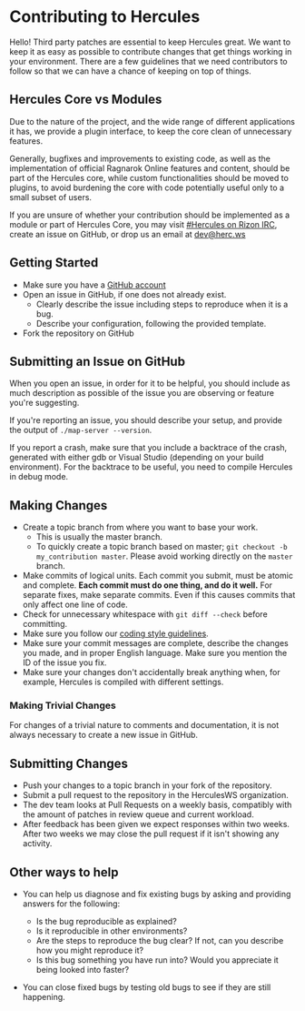 # Contributing to Hercules

Hello! Third party patches are essential to keep Hercules great. We want to
keep it as easy as possible to contribute changes that get things working in
your environment. There are a few guidelines that we need contributors to
follow so that we can have a chance of keeping on top of things.

## Hercules Core vs Modules

Due to the nature of the project, and the wide range of different applications
it has, we provide a plugin interface, to keep the core clean of unnecessary
features.

Generally, bugfixes and improvements to existing code, as well as the
implementation of official Ragnarok Online features and content, should be part
of the Hercules core, while custom functionalities should be moved to plugins,
to avoid burdening the core with code potentially useful only to a small subset
of users.

If you are unsure of whether your contribution should be implemented as a
module or part of Hercules Core, you may visit [#Hercules on Rizon
IRC](http://herc.ws/board/topic/91-hercules-irc/), create an issue on GitHub,
or drop us an email at dev@herc.ws

## Getting Started

* Make sure you have a [GitHub account](https://github.com/signup/free)
* Open an issue in GitHub, if one does not already exist.
  * Clearly describe the issue including steps to reproduce when it is a bug.
  * Describe your configuration, following the provided template.
* Fork the repository on GitHub

## Submitting an Issue on GitHub

When you open an issue, in order for it to be helpful, you should include as
much description as possible of the issue you are observing or feature you're
suggesting.

If you're reporting an issue, you should describe your setup, and provide the
output of `./map-server --version`.

If you report a crash, make sure that you include a backtrace of the crash,
generated with either gdb or Visual Studio (depending on your build
environment). For the backtrace to be useful, you need to compile Hercules in
debug mode.

## Making Changes

* Create a topic branch from where you want to base your work.
  * This is usually the master branch.
  * To quickly create a topic branch based on master; `git checkout -b
    my_contribution master`. Please avoid working directly on the
    `master` branch.
* Make commits of logical units. Each commit you submit, must be atomic and
  complete. **Each commit must do one thing, and do it well.** For separate
  fixes, make separate commits. Even if this causes commits that only affect
  one line of code.
* Check for unnecessary whitespace with `git diff --check` before committing.
* Make sure you follow our [coding style guidelines](http://TODO).
* Make sure your commit messages are complete, describe the changes you made,
  and in proper English language. Make sure you mention the ID of the issue
  you fix.
* Make sure your changes don't accidentally break anything when, for example,
  Hercules is compiled with different settings.

### Making Trivial Changes

For changes of a trivial nature to comments and documentation, it is not always
necessary to create a new issue in GitHub.

## Submitting Changes

* Push your changes to a topic branch in your fork of the repository.
* Submit a pull request to the repository in the HerculesWS organization.
* The dev team looks at Pull Requests on a weekly basis, compatibly with the
  amount of patches in review queue and current workload.
* After feedback has been given we expect responses within two weeks. After two
  weeks we may close the pull request if it isn't showing any activity.

## Other ways to help

* You can help us diagnose and fix existing bugs by asking and providing answers for the following:

  * Is the bug reproducible as explained?
  * Is it reproducible in other environments?
  * Are the steps to reproduce the bug clear? If not, can you describe how you might reproduce it?
  * Is this bug something you have run into? Would you appreciate it being looked into faster?

* You can close fixed bugs by testing old bugs to see if they are still happening.
